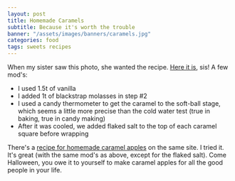 ```yaml
---
layout: post
title: Homemade Caramels
subtitle: Because it's worth the trouble
banner: "/assets/images/banners/caramels.jpg"
categories: food
tags: sweets recipes
---
```


When my sister saw this photo, she wanted the recipe.  [Here it is](https://myrecipeconfessions.com/homemade-candy/soft-homemade-caramels/#comments), sis!  A few mod's:

* I used 1.5t of vanilla
* I added 1t of blackstrap molasses in step #2
* I used a candy thermometer to get the caramel to the soft-ball stage, which seems a little more precise than the cold water test (true in baking, true in candy making) 
* After it was cooled, we added flaked salt to the top of each caramel square before wrapping

There's a [recipe for homemade caramel apples](https://myrecipeconfessions.com/desserts/the-best-homemade-caramel-apples/) on the same site.  I tried it.  It's great (with the same mod's as above, except for the flaked salt).  Come Halloween, you owe it to yourself to make caramel apples for all the good people in your life.